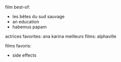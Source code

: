 film best-of:
- les bêtes du sud sauvage
- an education
- habemus papam

actrices favorites: ana karina
meilleurs films: alphaville

films favoris:
- side effects


